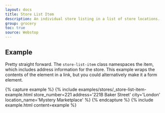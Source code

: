 ```yaml
---
layout: docs
title: Store List Item
description: An individual store listing in a list of store locations.
group: grocery
toc: true
source: Webstop
---
```


## Example

Pretty straight forward. The `store-list-item` class namespaces the item, which includes address information for the 
store. This example wraps the contents of the element in a link, but you could alternatively make it a form element.

{% capture example %}
        {% include examples/stores/_store-list-item-example.html store_number=221 address='221B Baker Street' city='London' location_name='Mystery Marketplace' %}
{% endcapture %}
{% include example.html content=example %}


